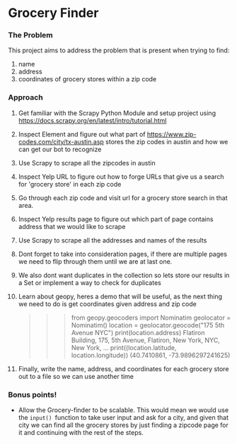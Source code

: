 Grocery Finder 
================


### The Problem 
This project aims to address the problem that is present when trying to find:
1. name
2. address
3. coordinates 
of grocery stores within a zip code 

### Approach 
1. Get familiar with the Scrapy Python Module and setup project using https://docs.scrapy.org/en/latest/intro/tutorial.html
2. Inspect Element and figure out what part of https://www.zip-codes.com/city/tx-austin.asp stores the zip codes in austin and how we can get our bot to recognize 
3. Use Scrapy to scrape all the zipcodes in austin 
4. Inspect Yelp URL to figure out how to forge URLs that give us a search for 'grocery store' in each zip code
5. Go through each zip code and visit url for a grocery store search in that area.
6. Inspect Yelp results page to figure out which part of page contains address that we would like to scrape
7. Use Scrapy to scrape all the addresses and names of the results
8. Dont forget to take into consideration pages, if there are multiple pages we need to flip through them until we are at last one. 
9. We also dont want duplicates in the collection so lets store our results in a Set or implement a way to check for duplicates
10. Learn about geopy, heres a demo that will be useful, as the next thing we need to do is get coordinates given address and zip code 
    
    >>> from geopy.geocoders import Nominatim
    >>> geolocator = Nominatim()
    >>> location = geolocator.geocode("175 5th Avenue NYC")
    >>> print(location.address)
    Flatiron Building, 175, 5th Avenue, Flatiron, New York, NYC, New York, ...
    >>> print((location.latitude, location.longitude))
    (40.7410861, -73.9896297241625)
    
11. Finally, write the name, address, and coordinates for each grocery store out to a file so we can use another time


### Bonus points! 
- Allow the Grocery-finder to be scalable. This would mean we would use the `input() `function to take user input and ask for a city, and given that city we can find all the grocery stores by just finding a zipcode page for it and continuing with the rest of the steps.
    
